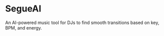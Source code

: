 # SegueAI
An AI-powered music tool for DJs to find smooth transitions based on key, BPM, and energy.
